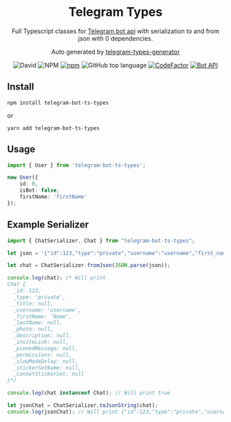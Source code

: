<h1 align="center">Telegram Types</h1>

<div align="center">

Full Typescript classes for [Telegram bot api](https://core.telegram.org/bots/api) with serialization to and from json with 0 dependencies.

Auto generated by [telegram-types-generator](https://www.npmjs.com/package/telegram-types-generator)

![David](https://img.shields.io/david/le-ar/telegram-bot-ts-types)
![NPM](https://img.shields.io/npm/l/telegram-bot-ts-types)
[![npm](https://img.shields.io/npm/dw/telegram-bot-ts-types)](https://www.npmjs.com/package/telegram-bot-ts-types)
![GitHub top language](https://img.shields.io/github/languages/top/le-ar/telegram-bot-ts-types)
[![CodeFactor](https://www.codefactor.io/repository/github/le-ar/telegram-bot-ts-types/badge)](https://www.codefactor.io/repository/github/le-ar/telegram-bot-ts-types)
[![Bot API](https://img.shields.io/badge/Bot%20API-latest-00aced.svg?&logo=telegram)](https://core.telegram.org/bots/api)

</div>

## Install
```
npm install telegram-bot-ts-types
```
or
```
yarn add telegram-bot-ts-types
```

## Usage

```typescript
import { User } from 'telegram-bot-ts-types';

new User({
    id: 0,
    isBot: false,
    firstName: 'firstName'
});
```

## Example Serializer

```typescript
import { ChatSerializer, Chat } from "telegram-bot-ts-types";

let json = '{"id":123,"type":"private","username":"username","first_name":"Name"}';

let chat = ChatSerializer.fromJson(JSON.parse(json));

console.log(chat); /* Will print
Chat {
  _id: 123,
  _type: 'private',
  _title: null,
  _username: 'username',
  _firstName: 'Name',
  _lastName: null,
  _photo: null,
  _description: null,
  _inviteLink: null,
  _pinnedMessage: null,
  _permissions: null,
  _slowModeDelay: null,
  _stickerSetName: null,
  _canSetStickerSet: null
}*/

console.log(chat instanceof Chat); // Will print true

let jsonChat = ChatSerializer.toJsonString(chat);
console.log(jsonChat); // Will print {"id":123,"type":"private","username":"username","first_name":"Name"}
```